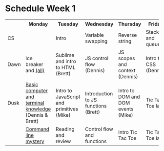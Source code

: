 # Schedule Week 1

<table>
  <tr>
    <th></th>
    <th>Monday</th>
    <th>Tuesday</th>
    <th>Wednesday</th>
    <th>Thursday</th>
    <th>Friday</th>
  </tr>
  <tr>
    <td>CS</td>
    <td></td>
    <td>Intro</td>
    <td>Variable swapping</td>
    <td>Reverse string</td>
    <td>Stacks and queues</td>
  </tr>
  <tr>
    <td>Dawn</td>
    <td>Ice breaker and <a href="https://github.com/sf-wdi-17/notes/blob/master/lectures/week-01/_1_monday/dawn/schedule-overview.png".schedule overview</a> (all)</td>
    <td>Sublime and intro to HTML (Brett)</td>
    <td>JS control flow (Dennis)</td>
    <td>JS scopes and context (Dennis)</td>
    <td>Intro to CSS (Dennis)</td>
  </tr>
  <tr>
    <td>Dusk</td>
    <td><a href="https://github.com/sf-wdi-17/notes/blob/master/lectures/week-01/_1_monday/dusk/command-line.md">Basic computer and terminal knowledge</a> (Dennis & Brett)</td>
    <td>Intro to JavaScript and primitives (Mike)</td>
    <td>Introduction to JS functions (Brett)</td>
    <td>Intro to DOM and DOM events (Mike)</td>
    <td>Tic Tac Toe lab</td>
  </tr>
  <tr>
    <td></td>
    <td><a href="https://github.com/sf-wdi-17/notes/tree/master/assignments/week-01/_1_monday">Command line mystery</a></td>
    <td>Reading and review</td>
    <td>Control flow and functions</td>
    <td>Intro Tic Tac Toe</td>
    <td>Tic Tac Toe lab</td>
  </tr>
</table>
